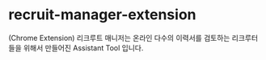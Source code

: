 # recruit-manager-extension
(Chrome Extension) 리크루트 매니저는 온라인 다수의 이력서를 검토하는 리크루터들을 위해서 만들어진 Assistant Tool 입니다.
